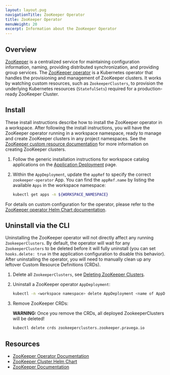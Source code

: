 ```yaml
---
layout: layout.pug
navigationTitle: ZooKeeper Operator
title: ZooKeeper Operator
menuWeight: 20
excerpt: Information about the ZooKeeper Operator
---
```


## Overview

[ZooKeeper](https://zookeeper.apache.org/index.html) is a centralized service for maintaining configuration information, naming, providing distributed synchronization, and providing group services. The [ZooKeeper operator](https://github.com/pravega/zookeeper-operator) is a Kubernetes operator that handles the provisioning and management of ZooKeeper clusters. It works by watching custom resources, such as `ZookeeperClusters`, to provision the underlying Kubernetes resources (`StatefulSets`) required for a production-ready ZooKeeper Cluster.

## Install

These install instructions describe how to install the ZooKeeper operator in a workspace. After following the install instructions, you will have the ZooKeeper operator running in a workspace namespace, ready to manage and create ZooKeeper clusters in any project namespaces. See the [ZooKeeper custom resource documentation](../../../../projects/applications/catalog-applications/custom-resources-workspace-catalog/zookeeper/) for more information on creating ZooKeeper clusters.

1.  Follow the generic installation instructions for workspace catalog applications on the [Application Deployment](../application-deployment/) page.

1.  Within the `AppDeployment`, update the `appRef` to specify the correct `zookeeper-operator` App. You can find the `appRef.name` by listing the available `Apps` in the workspace namespace:

    ```bash
    kubectl get apps -n ${WORKSPACE_NAMESPACE}
    ```

For details on custom configuration for the operator, please refer to the [ZooKeeper operator Helm Chart documentation](https://github.com/pravega/zookeeper-operator/tree/master/charts/zookeeper-operator#configuration).

## Uninstall via the CLI

Uninstalling the ZooKeeper operator will not directly affect any running `ZookeeperClusters`. By default, the operator will wait for any `ZookeeperClusters` to be deleted before it will fully uninstall (you can set `hooks.delete: true` in the application configuration to disable this behavior). After uninstalling the operator, you will need to manually clean up any leftover Custom Resource Definitions (CRDs).

1.  Delete all `ZookeeperClusters`, see [Deleting ZooKeeper Clusters](../../../../projects/applications/catalog-applications/custom-resources-workspace-catalog/zookeeper#deleting-zookeeper-clusters).

1.  Uninstall a ZooKeeper operator `AppDeployment`:

    ```bash
    kubectl -n <workspace namespace> delete AppDeployment <name of AppDeployment>
    ```

1.  Remove ZooKeeper CRDs:

    <p class="message--warning"><strong>WARNING: </strong>Once you remove the CRDs, all deployed ZookeeperClusters will be deleted!</p>

    ```bash
    kubectl delete crds zookeeperclusters.zookeeper.pravega.io
    ```

## Resources

- [ZooKeeper Operator Documentation](https://github.com/pravega/zookeeper-operator)
- [ZooKeeper Cluster Helm Chart](https://github.com/pravega/zookeeper-operator/tree/master/charts/zookeeper)
- [ZooKeeper Documentation](https://zookeeper.apache.org/documentation)
